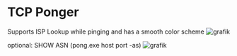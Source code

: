 # TCP Ponger

Supports ISP Lookup while pinging and has a smooth color scheme
![grafik](https://github.com/KuroSys/Ponger/assets/102257683/05ab3ae0-01ce-4ce4-9839-480e591d58e1)


optional: SHOW ASN (pong.exe host port -as)
![grafik](https://github.com/KuroSys/Ponger/assets/102257683/4e1592bd-5ca8-438f-8fba-44438d914b2c)

